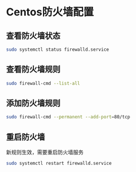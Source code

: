 # Centos防火墙配置

## 查看防火墙状态

```bash
sudo systemctl status firewalld.service
```

## 查看防火墙规则

```bash
sudo firewall-cmd --list-all
```

## 添加防火墙规则

```bash
sudo firewall-cmd --permanent --add-port=80/tcp
```

## 重启防火墙

新规则生效，需要重启防火墙服务

```bash
sudo systemctl restart firewalld.service
```
